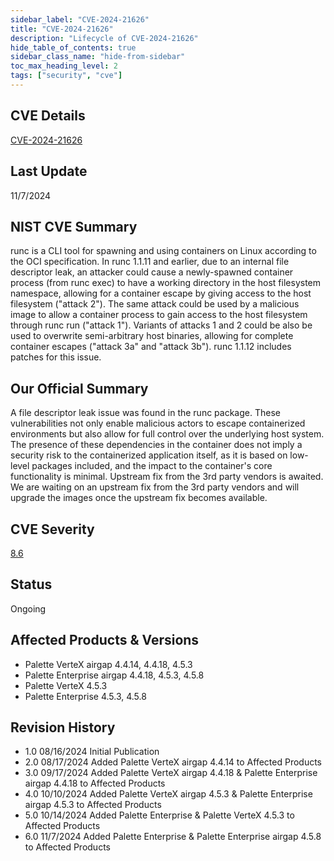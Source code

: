 ```yaml
---
sidebar_label: "CVE-2024-21626"
title: "CVE-2024-21626"
description: "Lifecycle of CVE-2024-21626"
hide_table_of_contents: true
sidebar_class_name: "hide-from-sidebar"
toc_max_heading_level: 2
tags: ["security", "cve"]
---
```


## CVE Details

[CVE-2024-21626](https://nvd.nist.gov/vuln/detail/CVE-2024-21626)

## Last Update

11/7/2024

## NIST CVE Summary

runc is a CLI tool for spawning and using containers on Linux according to the OCI specification. In runc 1.1.11 and
earlier, due to an internal file descriptor leak, an attacker could cause a newly-spawned container process (from runc
exec) to have a working directory in the host filesystem namespace, allowing for a container escape by giving access to
the host filesystem ("attack 2"). The same attack could be used by a malicious image to allow a container process to
gain access to the host filesystem through runc run ("attack 1"). Variants of attacks 1 and 2 could be also be used to
overwrite semi-arbitrary host binaries, allowing for complete container escapes ("attack 3a" and "attack 3b"). runc
1.1.12 includes patches for this issue.

## Our Official Summary

A file descriptor leak issue was found in the runc package. These vulnerabilities not only enable malicious actors to
escape containerized environments but also allow for full control over the underlying host system. The presence of these
dependencies in the container does not imply a security risk to the containerized application itself, as it is based on
low-level packages included, and the impact to the container's core functionality is minimal. Upstream fix from the 3rd
party vendors is awaited. We are waiting on an upstream fix from the 3rd party vendors and will upgrade the images once
the upstream fix becomes available.

## CVE Severity

[8.6](https://nvd.nist.gov/vuln/detail/CVE-2024-21626)

## Status

Ongoing

## Affected Products & Versions

- Palette VerteX airgap 4.4.14, 4.4.18, 4.5.3
- Palette Enterprise airgap 4.4.18, 4.5.3, 4.5.8
- Palette VerteX 4.5.3
- Palette Enterprise 4.5.3, 4.5.8

## Revision History

- 1.0 08/16/2024 Initial Publication
- 2.0 08/17/2024 Added Palette VerteX airgap 4.4.14 to Affected Products
- 3.0 09/17/2024 Added Palette VerteX airgap 4.4.18 & Palette Enterprise airgap 4.4.18 to Affected Products
- 4.0 10/10/2024 Added Palette VerteX airgap 4.5.3 & Palette Enterprise airgap 4.5.3 to Affected Products
- 5.0 10/14/2024 Added Palette Enterprise & Palette VerteX 4.5.3 to Affected Products
- 6.0 11/7/2024 Added Palette Enterprise & Palette Enterprise airgap 4.5.8 to Affected Products